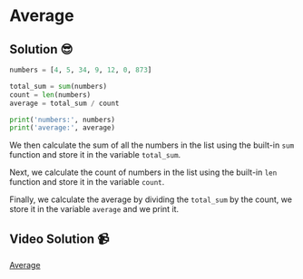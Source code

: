 # Average

## Solution 😎

```python
numbers = [4, 5, 34, 9, 12, 0, 873]

total_sum = sum(numbers)
count = len(numbers)
average = total_sum / count

print('numbers:', numbers)
print('average:', average)
```

We then calculate the sum of all the numbers in the list using the built-in `sum` function and store it in the variable `total_sum`.

Next, we calculate the count of numbers in the list using the built-in `len` function and store it in the variable `count`.

Finally, we calculate the average by dividing the `total_sum` by the count, we store it in the variable `average` and we print it.

## Video Solution 📹

[Average](https://drive.google.com/file/d/1wVy6TnXmwOJvH6RZ1lASgoczbSAa3AdV/view?usp=sharing)
